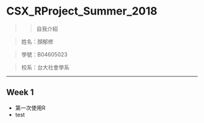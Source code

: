 # CSX_RProject_Summer_2018

>> 自我介紹

>姓名：顏郁修

>學號：B04605023

>校系：台大社會學系


***

## Week 1

* 第一次使用R
* test
